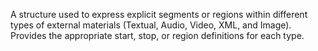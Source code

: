 A structure used to express explicit segments or regions within different types of external materials (Textual, Audio, Video, XML, and Image). Provides the appropriate start, stop, or region definitions for each type.